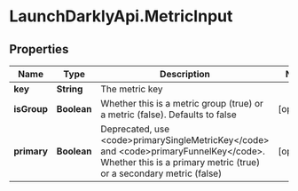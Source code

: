# LaunchDarklyApi.MetricInput

## Properties

Name | Type | Description | Notes
------------ | ------------- | ------------- | -------------
**key** | **String** | The metric key | 
**isGroup** | **Boolean** | Whether this is a metric group (true) or a metric (false). Defaults to false | [optional] 
**primary** | **Boolean** | Deprecated, use &lt;code&gt;primarySingleMetricKey&lt;/code&gt; and &lt;code&gt;primaryFunnelKey&lt;/code&gt;. Whether this is a primary metric (true) or a secondary metric (false) | [optional] 


